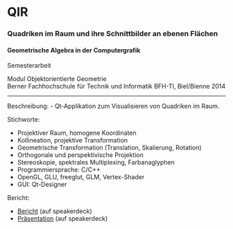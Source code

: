 # QIR
### Quadriken im Raum und ihre Schnittbilder an ebenen Flächen

#### Geometrische Algebra in der Computergrafik

Semesterarbeit

Modul Objektorientierte Geometrie<br>
Berner Fachhochschule für Technik und Informatik BFH-TI, Biel/Bienne 2014
<hr>
Beschreibung:
- Qt-Applikation zum Visualisieren von Quadriken im Raum.

Stichworte:
- Projektiver Raum, homogene Koordinaten
- Kollineation, projektive Transformation
- Geometrische Transformation (Translation, Skalierung, Rotation)
- Orthogonale und perspektivische Projektion
- Stereoskopie, spektrales Multiplexing, Farbanaglyphen
- Programmiersprache: C/C++
- OpenGL, GLU, freeglut, GLM, Vertex-Shader
- GUI: Qt-Designer

Bericht:
- <a target="_blank" href="https://speakerdeck.com/brugr9/quadriken-im-raum-und-ihre-schnittbilder-an-ebenen-flachen-bericht">Bericht</a> (auf speakerdeck)
- <a target="_blank" href="https://speakerdeck.com/brugr9/quadriken-im-raum-und-ihre-schnittbilder-an-ebenen-flachen-prasentation">Präsentation</a> (auf speakerdeck)
